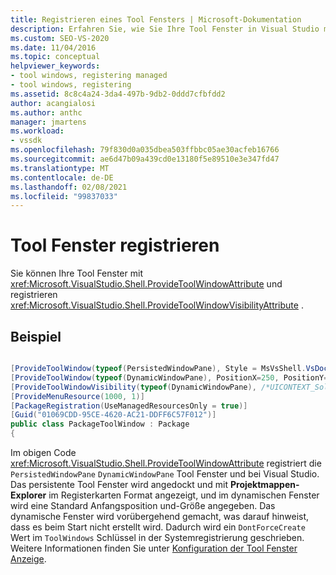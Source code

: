 ```yaml
---
title: Registrieren eines Tool Fensters | Microsoft-Dokumentation
description: Erfahren Sie, wie Sie Ihre Tool Fenster in Visual Studio mithilfe von providetoolwindowattribute und providetoolwindowvisibilityattribute registrieren können.
ms.custom: SEO-VS-2020
ms.date: 11/04/2016
ms.topic: conceptual
helpviewer_keywords:
- tool windows, registering managed
- tool windows, registering
ms.assetid: 8c8c4a24-3da4-497b-9db2-0ddd7cfbfdd2
author: acangialosi
ms.author: anthc
manager: jmartens
ms.workload:
- vssdk
ms.openlocfilehash: 79f830d0a035dbea503ffbbc05ae30acfeb16766
ms.sourcegitcommit: ae6d47b09a439cd0e13180f5e89510e3e347fd47
ms.translationtype: MT
ms.contentlocale: de-DE
ms.lasthandoff: 02/08/2021
ms.locfileid: "99837033"
---
```

# <a name="register-a-tool-window"></a>Tool Fenster registrieren
Sie können Ihre Tool Fenster mit <xref:Microsoft.VisualStudio.Shell.ProvideToolWindowAttribute> und registrieren  <xref:Microsoft.VisualStudio.Shell.ProvideToolWindowVisibilityAttribute> .

## <a name="example"></a>Beispiel

```csharp

[ProvideToolWindow(typeof(PersistedWindowPane), Style = MsVsShell.VsDockStyle.Tabbed, Window = "3ae79031-e1bc-11d0-8f78-00a0c9110057")]
[ProvideToolWindow(typeof(DynamicWindowPane), PositionX=250, PositionY=250, Width=160, Height=180, Transient=true)]
[ProvideToolWindowVisibility(typeof(DynamicWindowPane), /*UICONTEXT_SolutionExists*/"f1536ef8-92ec-443c-9ed7-fdadf150da82")]
[ProvideMenuResource(1000, 1)]
[PackageRegistration(UseManagedResourcesOnly = true)]
[Guid("01069CDD-95CE-4620-AC21-DDFF6C57F012")]
public class PackageToolWindow : Package
{
```

 Im obigen Code <xref:Microsoft.VisualStudio.Shell.ProvideToolWindowAttribute> registriert die `PersistedWindowPane` `DynamicWindowPane` Tool Fenster und bei Visual Studio. Das persistente Tool Fenster wird angedockt und mit **Projektmappen-Explorer** im Registerkarten Format angezeigt, und im dynamischen Fenster wird eine Standard Anfangsposition und-Größe angegeben. Das dynamische Fenster wird vorübergehend gemacht, was darauf hinweist, dass es beim Start nicht erstellt wird. Dadurch wird ein `DontForceCreate` Wert im `ToolWindows` Schlüssel in der Systemregistrierung geschrieben. Weitere Informationen finden Sie unter [Konfiguration der Tool Fenster Anzeige](/previous-versions/visualstudio/visual-studio-2015/extensibility/tool-window-display-configuration?preserve-view=true&view=vs-2015).